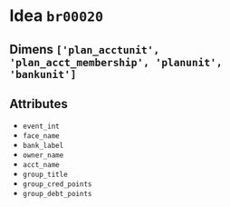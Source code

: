 # Idea `br00020`

## Dimens `['plan_acctunit', 'plan_acct_membership', 'planunit', 'bankunit']`

## Attributes
- `event_int`
- `face_name`
- `bank_label`
- `owner_name`
- `acct_name`
- `group_title`
- `group_cred_points`
- `group_debt_points`
